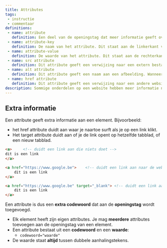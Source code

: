 ```yaml
---
title: Attributes
tags: 
 - instructie
 - commentaar
definitions:
 - name: attribute
   definition: Een deel van de openingstag dat meer informatie geeft over het element.
 - name: attribute-key
   definition: De naam van het attribute. Dit staat aan de linkerkant van het = teken.
 - name: attribute-value
   definition: De waarde van het attribute. Dit staat aan de rechterkant van het = teken.
 - name: src attribute
   definition: Dit attribute geeft een verwijzing naar een extern bestand (zoals een afbeelding of javascript bestand).
 - name: alt attribute
   definition: Dit attribute geeft een naam aan een afbeelding. Wanneer de afbeelding zelf niet geladen kan worden, wordt deze naam getoond in de plaats.
 - name: href attribute
   definition: Dit attribute geeft een verwijzing naar een andere website of pagina.
description: Sommige onderdelen op een website hebben meer informatie nodig. HTML gebruikt attributes om deze extra informatie aan te duiden. In dit hoofdstuk leer je werken met attributes.
---
```




## Extra informatie

Een attribute geeft extra informatie aan een element. Bijvoorbeeld:



*   het href attribute duidt aan waar je naartoe surft als je op een link klikt.
*   Het target attribute duidt aan of je de link opent op hetzelfde tabblad, of een nieuw tabblad.

``` html
<a>		<!-- duidt een link aan die niets doet -->
dit is een link
</a>

<a href="https://www.google.be">    <!-- duidt een link aan naar de website van google -->
	dit is een link			  	 
</a>

<a href="https://www.google.be" target="_blank"> <!-- duidt een link aan naar de website van google, die in een nieuw tabblad wordt  -->
	dit is een link			 	 
</a>			  			 
```



Een attribute is dus een **extra codewoord** dat aan de **openingstag** wordt toegevoegd. 



*   Elk element heeft zijn eigen attributes. Je mag **meerdere** attributes toevoegen aan de openingstag van een element.
*   Een attribute bestaat uit een **codewoord** en een **waarde**:
    *   `codewoord="waarde"`
*   De waarde staat **altijd** tussen dubbele aanhalingstekens.



